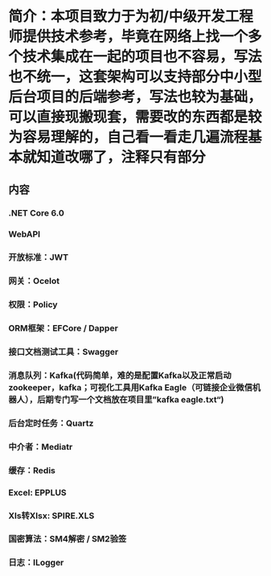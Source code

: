 # 简介：本项目致力于为初/中级开发工程师提供技术参考，毕竟在网络上找一个多个技术集成在一起的项目也不容易，写法也不统一，这套架构可以支持部分中小型后台项目的后端参考，写法也较为基础，可以直接现搬现套，需要改的东西都是较为容易理解的，自己看一看走几遍流程基本就知道改哪了，注释只有部分

## 内容
### .NET Core 6.0 
### WebAPI
### 开放标准：JWT
### 网关：Ocelot
### 权限：Policy
### ORM框架：EFCore / Dapper 
### 接口文档测试工具：Swagger
### 消息队列：Kafka(代码简单，难的是配置Kafka以及正常启动zookeeper，kafka；可视化工具用Kafka Eagle（可链接企业微信机器人），后期专门写一个文档放在项目里”kafka eagle.txt“)
### 后台定时任务：Quartz
### 中介者：Mediatr
### 缓存：Redis
### Excel: EPPLUS
### Xls转Xlsx: SPIRE.XLS
### 国密算法：SM4解密 / SM2验签
### 日志：ILogger
